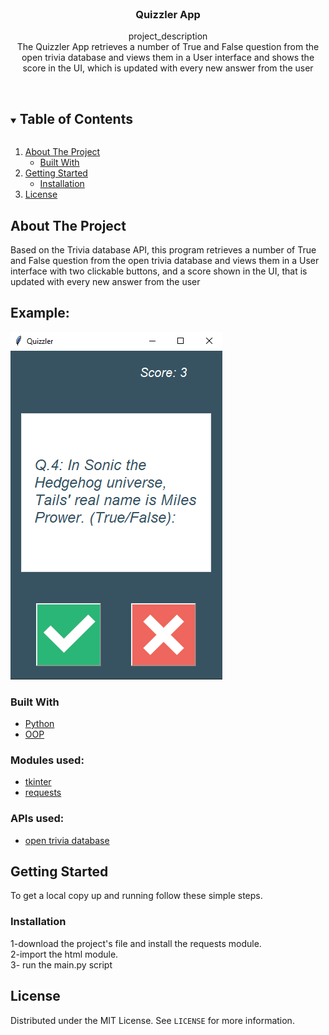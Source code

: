 <br />
<p align="center">

  <h3 align="center">Quizzler App</h3>

  <p align="center">
    project_description
    <br />
The Quizzler App retrieves a number of True and False question from the open trivia database and views them in a User interface and shows the score in the UI, which is updated with every new answer from the user  
   <br />
    <br />
  </p>



<!-- TABLE OF CONTENTS -->
<details open="open">
  <summary><h2 style="display: inline-block">Table of Contents</h2></summary>
  <ol>
    <li>
      <a href="#about-the-project">About The Project</a>
      <ul>
        <li><a href="#built-with">Built With</a></li>
      </ul>
    </li>
    <li>
      <a href="#getting-started">Getting Started</a>
      <ul>
        <li><a href="#installation">Installation</a></li>
      </ul>
    </li>
        <li><a href="#license">License</a></li>
  </ol>
</details>



<!-- ABOUT THE PROJECT -->
## About The Project
Based on the Trivia database API, this program retrieves a number of True and False question from the open trivia database and views them in a User interface with two clickable buttons, and a score shown in the UI, that is updated with every new answer from the user  
## Example:
![Alt text](images/example.PNG?raw=true "Title")


### Built With
* [Python](Python)
* [OOP](OOP)

### Modules used:
* [tkinter](https://docs.python.org/3/library/tkinter.html)
* [requests](https://pypi.org/project/requests/)
### APIs used:
* [open trivia database](https://opentdb.com/api.php)



<!-- GETTING STARTED -->
## Getting Started

To get a local copy up and running follow these simple steps.

### Installation
1-download the project's file and install the requests module.\
2-import the html module.\
3- run the main.py script



<!-- LICENSE -->
## License

Distributed under the MIT License. See `LICENSE` for more information.

